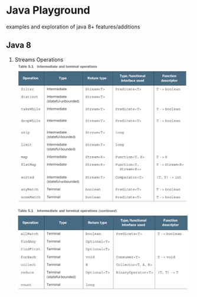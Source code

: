 # Java Playground
examples and exploration of java 8+ features/additions

## Java 8 

1. Streams Operations
![operation1](images/stream-operations1.png)
![operation2](images/stream-operations2.png)
 
